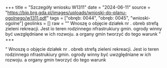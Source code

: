 +++
title = "Szczegóły wniosku W1311"
date = "2024-06-11"
source = "https://bip.brg.gda.pl/images/uploads/wnioski-do-planu-ogolnego/w1311.pdf"
tags = ["obręb: 0044", "obręb: 0045", "wnioski-ogolne"]
geolinks = []
raw = "” Wnoszę o objęcie działek nr . obreb strefą zieleni  rekreacji. Jest io teren rodzinnego nfrastrukiury gmin. ogrody winny być uwzględniane w ich rozwoju. a organy gmin tworzyć do tego warunk "
+++

” Wnoszę o objęcie działek nr . obreb strefą zieleni  rekreacji. Jest io teren rodzinnego
nfrastrukiury gmin. ogrody winny być uwzględniane w ich rozwoju. a organy gmin tworzyć do tego warunk



